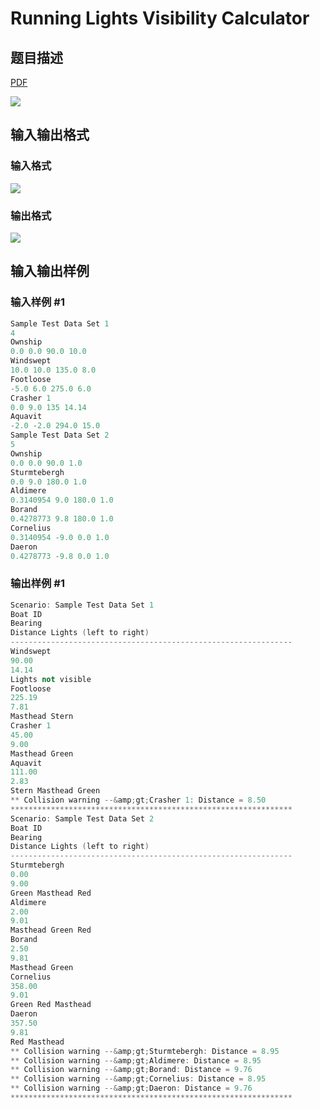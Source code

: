 # Running Lights Visibility Calculator

## 题目描述

[problemUrl]: https://uva.onlinejudge.org/index.php?option=com_onlinejudge&Itemid=8&category=4&page=show_problem&problem=139

[PDF](https://uva.onlinejudge.org/external/2/p203.pdf)

![](https://cdn.luogu.com.cn/upload/vjudge_pic/UVA203/995231671623970c13027478d6b8a31a17414271.png)

## 输入输出格式

### 输入格式

![](https://cdn.luogu.com.cn/upload/vjudge_pic/UVA203/da6612bfed40e6a5f59ef8e948dd757819eaa333.png)

### 输出格式

![](https://cdn.luogu.com.cn/upload/vjudge_pic/UVA203/f2b8bdbf2aca0e682aea81a0c7baf9ed817903f1.png)

## 输入输出样例

### 输入样例 #1

```cpp
Sample Test Data Set 1
4
Ownship
0.0 0.0 90.0 10.0
Windswept
10.0 10.0 135.0 8.0
Footloose
-5.0 6.0 275.0 6.0
Crasher 1
0.0 9.0 135 14.14
Aquavit
-2.0 -2.0 294.0 15.0
Sample Test Data Set 2
5
Ownship
0.0 0.0 90.0 1.0
Sturmtebergh
0.0 9.0 180.0 1.0
Aldimere
0.3140954 9.0 180.0 1.0
Borand
0.4278773 9.8 180.0 1.0
Cornelius
0.3140954 -9.0 0.0 1.0
Daeron
0.4278773 -9.8 0.0 1.0
```


### 输出样例 #1

```cpp
Scenario: Sample Test Data Set 1
Boat ID
Bearing
Distance Lights (left to right)
---------------------------------------------------------------
Windswept
90.00
14.14
Lights not visible
Footloose
225.19
7.81
Masthead Stern
Crasher 1
45.00
9.00
Masthead Green
Aquavit
111.00
2.83
Stern Masthead Green
** Collision warning --&amp;gt;Crasher 1: Distance = 8.50
***************************************************************
Scenario: Sample Test Data Set 2
Boat ID
Bearing
Distance Lights (left to right)
---------------------------------------------------------------
Sturmtebergh
0.00
9.00
Green Masthead Red
Aldimere
2.00
9.01
Masthead Green Red
Borand
2.50
9.81
Masthead Green
Cornelius
358.00
9.01
Green Red Masthead
Daeron
357.50
9.81
Red Masthead
** Collision warning --&amp;gt;Sturmtebergh: Distance = 8.95
** Collision warning --&amp;gt;Aldimere: Distance = 8.95
** Collision warning --&amp;gt;Borand: Distance = 9.76
** Collision warning --&amp;gt;Cornelius: Distance = 8.95
** Collision warning --&amp;gt;Daeron: Distance = 9.76
***************************************************************
```


